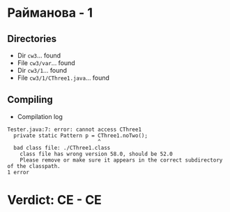 # Райманова - 1
## Directories
- Dir `cw3`... found
- File `cw3/var`... found
- Dir `cw3/1`... found
- File `cw3/1/CThree1.java`... found
## Compiling
- Compilation log
```
Tester.java:7: error: cannot access CThree1
  private static Pattern p = CThree1.noTwo();
                             ^
  bad class file: ./CThree1.class
    class file has wrong version 58.0, should be 52.0
    Please remove or make sure it appears in the correct subdirectory of the classpath.
1 error

```
# Verdict: **CE** - CE
